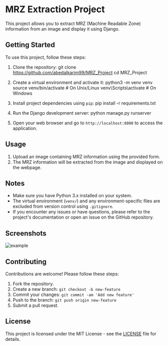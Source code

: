 # MRZ Extraction Project

This project allows you to extract MRZ (Machine Readable Zone) information from an image and display it using Django.

## Getting Started

To use this project, follow these steps:

1. Clone the repository:
git clone https://github.com/abedalkarim99/MRZ_Project
cd MRZ_Project

3. Create a virtual environment and activate it:
python3 -m venv venv
source venv/bin/activate # On Unix/Linux
venv\Scripts\activate # On Windows

5. Install project dependencies using `pip`:
pip install -r requirements.txt


6. Run the Django development server:
python manage.py runserver


7. Open your web browser and go to `http://localhost:8000` to access the application.

## Usage

1. Upload an image containing MRZ information using the provided form.
2. The MRZ information will be extracted from the image and displayed on the webpage.

## Notes

- Make sure you have Python 3.x installed on your system.
- The virtual environment (`venv/`) and any environment-specific files are excluded from version control using `.gitignore`.
- If you encounter any issues or have questions, please refer to the project's documentation or open an issue on the GitHub repository.

## Screenshots
![example](https://github.com/abedalkarim99/MRZ_Project/assets/42090313/46d36ab8-ae64-42c8-aebe-c74e96c7cedd)


## Contributing

Contributions are welcome! Please follow these steps:

1. Fork the repository.
2. Create a new branch: `git checkout -b new-feature`
3. Commit your changes: `git commit -am 'Add new feature'`
4. Push to the branch: `git push origin new-feature`
5. Submit a pull request.

## License

This project is licensed under the MIT License - see the [LICENSE](LICENSE) file for details.

